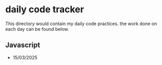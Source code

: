 # daily code tracker
This directory would contain my daily code practices. the work done on each day can be found below. 

## Javascript
  - 15/03/2025 
